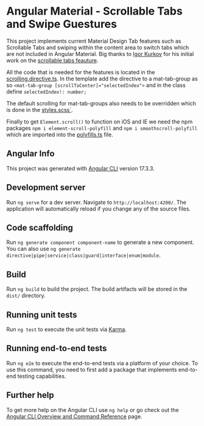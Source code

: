 # Angular Material - Scrollable Tabs and Swipe Guestures

This project implements current Material Design Tab features such as Scrollable Tabs and swiping within the content area to switch tabs which are not included in Angular Material. Big thanks to [Igor Kurkov](https://github.com/IgorKurkov) for his initial work on the [scrollable tabs feauture](https://stackoverflow.com/a/62031767/27316320).

All the code that is needed for the features is located in the [scrolling.directive.ts](https://github.com/Grenghis-Khan/mat-tab-swipe/blob/main/src/app/tabs/scrolling.directive.ts).
In the template add the directive to a mat-tab-group as so `<mat-tab-group [scrollToCenter]="selectedIndex">` and in the class define `selectedIndex!: number;`

The default scrolling for mat-tab-groups also needs to be overridden which is done in the [styles.scss`](https://github.com/Grenghis-Khan/mat-tab-swipe/blob/main/src/styles.scss).

Finally to get `Element.scroll()` to function on iOS and IE we need the npm packages
`npm i element-scroll-polyfill` and `npm i smoothscroll-polyfill` which are imported into the [polyfills.ts](https://github.com/Grenghis-Khan/mat-tab-swipe/blob/main/src/polyfills.ts) file.

## Angular Info

This project was generated with [Angular CLI](https://github.com/angular/angular-cli) version 17.3.3.

## Development server

Run `ng serve` for a dev server. Navigate to `http://localhost:4200/`. The application will automatically reload if you change any of the source files.

## Code scaffolding

Run `ng generate component component-name` to generate a new component. You can also use `ng generate directive|pipe|service|class|guard|interface|enum|module`.

## Build

Run `ng build` to build the project. The build artifacts will be stored in the `dist/` directory.

## Running unit tests

Run `ng test` to execute the unit tests via [Karma](https://karma-runner.github.io).

## Running end-to-end tests

Run `ng e2e` to execute the end-to-end tests via a platform of your choice. To use this command, you need to first add a package that implements end-to-end testing capabilities.

## Further help

To get more help on the Angular CLI use `ng help` or go check out the [Angular CLI Overview and Command Reference](https://angular.io/cli) page.

